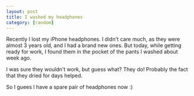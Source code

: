 ```yaml
---
layout: post
title: I washed my headphones
category: [random]
---
```


Recently I lost my iPhone headphones.
I didn't care much, as they were almost 3 years old, and I had a brand new ones.
But today, while getting ready for work, I found them in the pocket
of the pants I washed about week ago.

I was sure they wouldn't work, but guess what? They do!
Probably the fact that they dried for days helped.

So I guees I have a spare pair of headphones now :)
